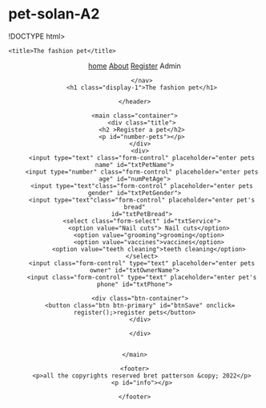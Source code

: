 # pet-solan-A2
!DOCTYPE html>
<html lang="en">
<head>
    <meta charset="UTF-8">
    <meta http-equiv="X-UA-Compatible" content="IE=edge">
    <meta name="viewport" content="width=device-width,
 initial-scale=1.0">

 <link href="https://cdn.jsdelivr.net/npm/bootstrap@5.1.3/dist/css/bootstrap.min.css" rel="stylesheet" integrity="sha384-1BmE4kWBq78iYhFldvKuhfTAU6auU8tT94WrHftjDbrCEXSU1oBoqyl2QvZ6jIW3" crossorigin="anonymous">
 <link rel="stylesheet" href="styles/mystyle.css">

    <title>The fashion pet</title>
</head>
<body>
    <header>
        <nav class="nav justify-content-end">
            <a class="nav-link active" aria-current="page" href="index.html">home</a>
            <a class="nav-link" href="about.html">About</a>
            <a class="nav-link" href="register.html">Register</a>
            <a class="nav-link disabled">Admin</a>


        </nav>
        <h1 class="display-1">The fashion pet</h1>

    </header>

    <main class="container">
        <div class="title">
        <h2 >Register a pet</h2>
        <p id="number-pets"></p>
       </div>
       <div>
        <input type="text" class="form-control" placeholder="enter pets name" id="txtPetName">
        <input type="number" class="form-control" placeholder="enter pets age" id="numPetAge">
        <input type="text"class="form-control" placeholder="enter pets gender" id="txtPetGender">
        <input type="text"class="form-control" placeholder="enter pet's bread"
        id="txtPetBread">
        <select class="form-select" id="txtService">
            <option value="Nail cuts"> Nail cuts</option>
            <option value="grooming">grooming</option>
            <option value="vaccines">vaccines</option>
            <option value="teeth cleaning">teeth cleaning</option>
        </select>
        <input class="form-control" type="text" placeholder="enter pets owner" id="txtOwnerName">
        <input class="form-control" type="text" placeholder="enter pet's phone" id="txtPhone">
     
       <div class="btn-container">
       <button class="btn btn-primary" id="btnSave" onclick= register();>register pets</button>
       </div>
        
       </div>

 
    </main>

    <footer>
        <p>all the copyrights reserved bret patterson &copy; 2022</p>
        <p id="info"></p>

  <script src="scrips/register.js"></script>
  <script src="scrips/display.js"></script>

  
    </footer>
   
</body>
